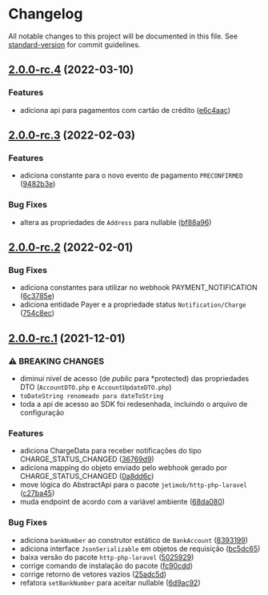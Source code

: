 # Changelog

All notable changes to this project will be documented in this file. See [standard-version](https://github.com/conventional-changelog/standard-version) for commit guidelines.

## [2.0.0-rc.4](https://github.com/jetimob/juno-sdk-php-laravel/compare/v2.0.0-rc.3...v2.0.0-rc.4) (2022-03-10)


### Features

* adiciona api para pagamentos com cartão de crédito ([e6c4aac](https://github.com/jetimob/juno-sdk-php-laravel/commit/e6c4aac232b350859436e04691dfb543e98dfb1e))

## [2.0.0-rc.3](https://github.com/jetimob/juno-sdk-php-laravel/compare/v2.0.0-rc.2...v2.0.0-rc.3) (2022-02-03)


### Features

* adiciona constante para o novo evento de pagamento `PRECONFIRMED` ([9482b3e](https://github.com/jetimob/juno-sdk-php-laravel/commit/9482b3eb783e34e2093442edf1361906edc795cc))


### Bug Fixes

* altera as propriedades de `Address` para nullable ([bf88a96](https://github.com/jetimob/juno-sdk-php-laravel/commit/bf88a964304ffb10f70ae7ff39a1dca97cbf9d53))

## [2.0.0-rc.2](https://github.com/jetimob/juno-sdk-php-laravel/compare/v2.0.0-rc.1...v2.0.0-rc.2) (2022-02-01)


### Bug Fixes

* adiciona constantes para utilizar no webhook PAYMENT_NOTIFICATION ([6c3785e](https://github.com/jetimob/juno-sdk-php-laravel/commit/6c3785e1f6a679fd510c47c0abc0ce07ef31e494))
* adiciona entidade Payer e a propriedade status `Notification/Charge` ([754c8ec](https://github.com/jetimob/juno-sdk-php-laravel/commit/754c8ec8c4d946c17e427377368c97f454ad39a5))

## [2.0.0-rc.1](https://github.com/jetimob/juno-sdk-php-laravel/compare/v1.1.2...v2.0.0-rc.1) (2021-12-01)


### ⚠ BREAKING CHANGES

* diminui nível de acesso (de *public* para *protected) das propriedades DTO (`AccountDTO.php` e `AccountUpdateDTO.php`)
* `toDateString renomeado para dateToString`
* toda a api de acesso ao SDK foi redesenhada, incluindo o arquivo de configuração

### Features

* adiciona ChargeData para receber notificações do tipo CHARGE_STATUS_CHANGED ([36769d9](https://github.com/jetimob/juno-sdk-php-laravel/commit/36769d913eb46eae864f86dd8dc618033f186acd))
* adiciona mapping do objeto enviado pelo webhook gerado por CHARGE_STATUS_CHANGED ([0a8dd6c](https://github.com/jetimob/juno-sdk-php-laravel/commit/0a8dd6c6301651b45d6af6c556820abd0e2a39fc))
* move lógica do AbstractApi para o pacote `jetimob/http-php-laravel` ([c27ba45](https://github.com/jetimob/juno-sdk-php-laravel/commit/c27ba456c1a1c16c6acfa2a704d7b4a82942a3cb))
* muda endpoint de acordo com a variável ambiente ([68da080](https://github.com/jetimob/juno-sdk-php-laravel/commit/68da0807f9b73c36091b226bb4796105ea8c4575))


### Bug Fixes

* adiciona `bankNumber` ao construtor estático de `BankAccount` ([8393199](https://github.com/jetimob/juno-sdk-php-laravel/commit/83931996e98faf3a1e7d9dbe51d5f48a9f1dcec1))
* adiciona interface `JsonSerializable` em objetos de requisição ([bc5dc65](https://github.com/jetimob/juno-sdk-php-laravel/commit/bc5dc6527311bbb36b3e646cd627f5d83e886421))
* baixa versão do pacote `http-php-laravel` ([5025929](https://github.com/jetimob/juno-sdk-php-laravel/commit/50259293ac3cdaebe567c28b83da3c209f6be00b))
* corrige comando de instalação do pacote ([fc90cdd](https://github.com/jetimob/juno-sdk-php-laravel/commit/fc90cddc39f1eac4eef25938126c1fd5c9ddc43a))
* corrige retorno de vetores vazios ([25adc5d](https://github.com/jetimob/juno-sdk-php-laravel/commit/25adc5d34d307d14ca03efac536aed24ddb69548))
* refatora `setBankNumber` para aceitar nullable ([6d9ac92](https://github.com/jetimob/juno-sdk-php-laravel/commit/6d9ac921cb055d435bd15cf7905c9f76850928e5))
